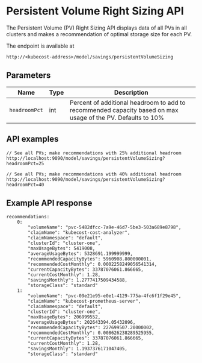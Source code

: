 Persistent Volume Right Sizing API
====================================

The Persistent Volume (PV) Right Sizing API displays data of all PVs in all clusters and makes a recommendation of optimal storage size for each PV.

The endpoint is available at
```
http://<kubecost-address>/model/savings/persistentVolumeSizing
```

## Parameters
| Name | Type | Description |
|------|------|-------------|
| `headroomPct` | int | Percent of additional headroom to add to recommended capacity based on max usage of the PV. Defaults to 10% |

## API examples

```
// See all PVs; make recommendations with 25% additional headroom 
http://localhost:9090/model/savings/persistentVolumeSizing?headroomPct=25

// See all PVs; make recommendations with 40% additional headroom 
http://localhost:9090/model/savings/persistentVolumeSizing?headroomPct=40
```

## Example API response

```
recommendations:
    0:
        "volumeName": "pvc-5482dfcc-7a9e-46d7-5be3-503a689e8798",
        "claimName": "kubecost-cost-analyzer",
        "claimNamespace": "default",
        "clusterId": "cluster-one",
        "maxUsageBytes": 5419008,
        "averageUsageBytes": 5328691.199999999,
        "recommendedCapacityBytes": 5960908.800000001,
        "recommendedCostMonthly": 0.0002258249056541314,
        "currentCapacityBytes": 33787076061.866665,
        "currentCostMonthly": 1.28,
        "savingsMonthly": 1.2777417509434588,
        "storageClass": "standard"
    1:
        "volumeName": "pvc-09e21e95-e0e1-4129-775a-4fc6f1f29e45",
        "claimName": "kubecost-prometheus-server",
        "claimNamespace": "default",
        "clusterId": "cluster-one",
        "maxUsageBytes": 206999552,
        "averageUsageBytes": 202643394.05432096,
        "recommendedCapacityBytes": 227699507.20000002,
        "recommendedCostMonthly": 0.008626238289525955,
        "currentCapacityBytes": 33787076061.866665,
        "currentCostMonthly": 1.28,
        "savingsMonthly": 1.1937376171047405,
        "storageClass": "standard"
```

